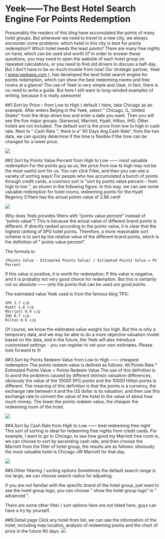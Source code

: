 # Yeek——The Best Hotel Search Engine For Points Redemption

Presumably the readers of this blog have accumulated the points of many hotel groups. But whenever we need to travel to a new city, we always encounter some problems: which hotel in this city is best for points redemption? Which hotel needs the least points? There are many free nights on hand, which can be used and worth it? In order to answer these questions, you may need to open the website of each hotel group on repeated calculations, or you need to find old drivers to discuss a half-day. But I don't have to be so much trouble from now! Our strategic partner, Yeek ( www.yeekapp.com ), has developed the best hotel search engine for points redemption, which can show the best redeeming rooms and free rooms at a glance! The use of Yeek is very simple and clear, in fact, there is no need to write a guide. But here I still want to long-winded examples of writing, because it is really awesome!

##1.Sort by Price – from Low to High ( default )
Here, take Chicago as an example. After enters Beijing in the Yeek, select " Chicago, IL, United States" from the drop-down box and enter a date you want. Then you will see the five major groups: Starwood, Marriott, Hyatt, Hilton, IHG; Other hotels are not included. The default sort is the price from low to high in cash rate. Next to " Cash Rate ", there is a" 90 Days Avg.Cash Rate”, from the two data, we can quickly determine if the time is flexible if the time can be changed for a lower price.

![](http://article.images.yeekapp.com/articleImages/782750bc-a2e6-4b68-a66d-6d955d57400d/12a1888b-b72a-4ea7-84fd-5f8ef67bd6dd|1.png?x-oss-process=image/resize,w_1000,limit_1/format,jpg/interlace,1)

##2.Sort by Points Value Percent from High to Low —— most valuable redemption
For the points guy as us, the price from low to high may not be the most useful sort for us. You can click Filter, and then you can see a variety of sorting ways! For people who has accumulated a bunch of points through credit cards, a common sort is "sort by points value percent – from high to low ", as shown in the following figure. In this way, we can see some valuable redemption for hotel rooms, redeeming points for the Hyatt Regency O’Hare has the actual points value of 2.86 cent!

![](http://article.images.yeekapp.com/articleImages/782750bc-a2e6-4b68-a66d-6d955d57400d/a837a0c3-3b16-4f02-ab64-ab092dfa32a7|2.png?x-oss-process=image/resize,w_1000,limit_1/format,jpg/interlace,1)

Why does Yeek provides filters with “points value percent” instead of “points value”? This is because the actual value of different brand points is different. If directly ranked according to the points value, it is clear that the highest ranking of SPG hotel points. Therefore, a more reasonable sort scheme is to sort by the relative value of the different brand points, which is the definition of " points value percent”.

The formula is:

	(Points Value - Estimated Points Value) / Estimated Points Value = PV Percent

If this value is positive, it is worth for redemption; If this value is negative, and it is probably not very good choice for redemption. But this is certainly not so absolute —— only the points that can be used are good points.

The estimated value Yeek used is from the famous blog TPG:

	SPG 2.7 c/p
	Hyatt 1.8 c/p
	Marriott 0.9 c/p
	IHG 0.7 c/p
	Hilton 0.6 c/p

Of course, we know the estimated value weighs too high. But this is only a temporary data, and we may be able to do a more objective valuation model based on the data, and in the future, the Yeek will also introduce customized settings - you can register to set your own estimates. Please look forward to it!

##3.Sort by Points Redeem Value from Low to High —— cheapest redemption
The points redeem value is defined as follows:
All Points Rate  *  Estimated Points Value  =  Points Redeem Value
The use of this definition is to avoid the problems caused by different intrinsic valuation differences, obviously the value of the 10000 SPG points and the 10000 Hilton points is different. The meaning of this definition is that the points is a currency, the exchange rate between it and the US dollar is its valuation, and then use this exchange rate to convert the value of the hotel to the value of about how much money. The lower the points redeem value, the cheaper the redeeming room of the hotel.

![](http://article.images.yeekapp.com/articleImages/782750bc-a2e6-4b68-a66d-6d955d57400d/3044cc90-ef4e-4e57-aba4-01b2f54a67fc|3.png?x-oss-process=image/resize,w_1000,limit_1/format,jpg/interlace,1)

##4.Sort by Cash Rate from High to Low —— best redeeming free night
This sort of sorting is ideal for redeeming free nights from credit cards. For example, I want to go to Chicago, to see how good my Marriott free room is, we can choose to sort by ascending cash rate, and then choose the Marriott from the filter of hotel group, the results are as follows: obviously the most valuable hotel is Chicago JW Marriott for that day.

![](http://article.images.yeekapp.com/articleImages/782750bc-a2e6-4b68-a66d-6d955d57400d/c1fa7445-4dc4-4243-a7cd-7d1df0b57f28|4.png?x-oss-process=image/resize,w_1000,limit_1/format,jpg/interlace,1)

##5.Other filtering / sorting options
Sometimes the default search range is too large, we can choose search radius for adjusting.

If you are not familiar with the specific brand of the hotel group, just want to see the hotel group logo, you can choose " show the hotel group logo" in " advanced ". 

There are some other filter / sort options here are not listed here,  guys can have a try by yourself.

##6.Detail page
Click any hotel from list, we can see the information of the hotel, including map location, analysis of redeeming points and the chart of price in the future 90 days.
![](http://article.images.yeekapp.com/articleImages/782750bc-a2e6-4b68-a66d-6d955d57400d/37f452e6-33c8-45ce-99fa-40344ec2d44a|5.png?x-oss-process=image/resize,w_1000,limit_1/format,jpg/interlace,1)
